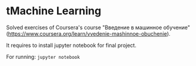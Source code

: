 tMachine Learning
=================

Solved exercises of Coursera's course "Введение в машинное обучение"
(https://www.coursera.org/learn/vvedenie-mashinnoe-obuchenie).

It requires to install jupyter notebook for final project.

For running: `jupyter notebook`

